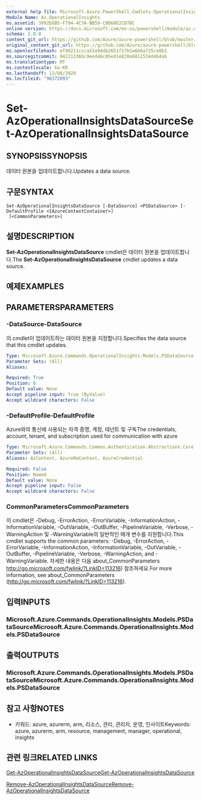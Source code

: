 ```yaml
---
external help file: Microsoft.Azure.PowerShell.Cmdlets.OperationalInsights.dll-Help.xml
Module Name: Az.OperationalInsights
ms.assetid: 3992E6B5-F794-4C7A-BB59-C8D60E2CD7BC
online version: https://docs.microsoft.com/en-us/powershell/module/az.operationalinsights/set-azoperationalinsightsdatasource
schema: 2.0.0
content_git_url: https://github.com/Azure/azure-powershell/blob/master/src/OperationalInsights/OperationalInsights/help/Set-AzOperationalInsightsDataSource.md
original_content_git_url: https://github.com/Azure/azure-powershell/blob/master/src/OperationalInsights/OperationalInsights/help/Set-AzOperationalInsightsDataSource.md
ms.openlocfilehash: ef90211ccca53a94db2651f17b3a666a725ce8b1
ms.sourcegitcommit: 04221336bc9eed46c05ed1e828a6811534d4b4ab
ms.translationtype: MT
ms.contentlocale: ko-KR
ms.lasthandoff: 12/08/2020
ms.locfileid: "98372093"
---
```

# <span data-ttu-id="5ba01-101">Set-AzOperationalInsightsDataSource</span><span class="sxs-lookup"><span data-stu-id="5ba01-101">Set-AzOperationalInsightsDataSource</span></span>

## <span data-ttu-id="5ba01-102">SYNOPSIS</span><span class="sxs-lookup"><span data-stu-id="5ba01-102">SYNOPSIS</span></span>
<span data-ttu-id="5ba01-103">데이터 원본을 업데이트합니다.</span><span class="sxs-lookup"><span data-stu-id="5ba01-103">Updates a data source.</span></span>

## <span data-ttu-id="5ba01-104">구문</span><span class="sxs-lookup"><span data-stu-id="5ba01-104">SYNTAX</span></span>

```
Set-AzOperationalInsightsDataSource [-DataSource] <PSDataSource> [-DefaultProfile <IAzureContextContainer>]
 [<CommonParameters>]
```

## <span data-ttu-id="5ba01-105">설명</span><span class="sxs-lookup"><span data-stu-id="5ba01-105">DESCRIPTION</span></span>
<span data-ttu-id="5ba01-106">**Set-AzOperationalInsightsDataSource** cmdlet은 데이터 원본을 업데이트합니다.</span><span class="sxs-lookup"><span data-stu-id="5ba01-106">The **Set-AzOperationalInsightsDataSource** cmdlet updates a data source.</span></span>

## <span data-ttu-id="5ba01-107">예제</span><span class="sxs-lookup"><span data-stu-id="5ba01-107">EXAMPLES</span></span>

## <span data-ttu-id="5ba01-108">PARAMETERS</span><span class="sxs-lookup"><span data-stu-id="5ba01-108">PARAMETERS</span></span>

### <span data-ttu-id="5ba01-109">-DataSource</span><span class="sxs-lookup"><span data-stu-id="5ba01-109">-DataSource</span></span>
<span data-ttu-id="5ba01-110">이 cmdlet이 업데이트하는 데이터 원본을 지정합니다.</span><span class="sxs-lookup"><span data-stu-id="5ba01-110">Specifies the data source that this cmdlet updates.</span></span>

```yaml
Type: Microsoft.Azure.Commands.OperationalInsights.Models.PSDataSource
Parameter Sets: (All)
Aliases:

Required: True
Position: 0
Default value: None
Accept pipeline input: True (ByValue)
Accept wildcard characters: False
```

### <span data-ttu-id="5ba01-111">-DefaultProfile</span><span class="sxs-lookup"><span data-stu-id="5ba01-111">-DefaultProfile</span></span>
<span data-ttu-id="5ba01-112">Azure와의 통신에 사용되는 자격 증명, 계정, 테넌트 및 구독</span><span class="sxs-lookup"><span data-stu-id="5ba01-112">The credentials, account, tenant, and subscription used for communication with azure</span></span>

```yaml
Type: Microsoft.Azure.Commands.Common.Authentication.Abstractions.Core.IAzureContextContainer
Parameter Sets: (All)
Aliases: AzContext, AzureRmContext, AzureCredential

Required: False
Position: Named
Default value: None
Accept pipeline input: False
Accept wildcard characters: False
```

### <span data-ttu-id="5ba01-113">CommonParameters</span><span class="sxs-lookup"><span data-stu-id="5ba01-113">CommonParameters</span></span>
<span data-ttu-id="5ba01-114">이 cmdlet은 -Debug, -ErrorAction, -ErrorVariable, -InformationAction, -InformationVariable, -OutVariable, -OutBuffer, -PipelineVariable, -Verbose, -WarningAction 및 -WarningVariable의 일반적인 매개 변수를 지원합니다.</span><span class="sxs-lookup"><span data-stu-id="5ba01-114">This cmdlet supports the common parameters: -Debug, -ErrorAction, -ErrorVariable, -InformationAction, -InformationVariable, -OutVariable, -OutBuffer, -PipelineVariable, -Verbose, -WarningAction, and -WarningVariable.</span></span> <span data-ttu-id="5ba01-115">자세한 내용은 다음 about_CommonParameters http://go.microsoft.com/fwlink/?LinkID=113216) 참조하세요.</span><span class="sxs-lookup"><span data-stu-id="5ba01-115">For more information, see about_CommonParameters (http://go.microsoft.com/fwlink/?LinkID=113216).</span></span>

## <span data-ttu-id="5ba01-116">입력</span><span class="sxs-lookup"><span data-stu-id="5ba01-116">INPUTS</span></span>

### <span data-ttu-id="5ba01-117">Microsoft.Azure.Commands.OperationalInsights.Models.PSDataSource</span><span class="sxs-lookup"><span data-stu-id="5ba01-117">Microsoft.Azure.Commands.OperationalInsights.Models.PSDataSource</span></span>

## <span data-ttu-id="5ba01-118">출력</span><span class="sxs-lookup"><span data-stu-id="5ba01-118">OUTPUTS</span></span>

### <span data-ttu-id="5ba01-119">Microsoft.Azure.Commands.OperationalInsights.Models.PSDataSource</span><span class="sxs-lookup"><span data-stu-id="5ba01-119">Microsoft.Azure.Commands.OperationalInsights.Models.PSDataSource</span></span>

## <span data-ttu-id="5ba01-120">참고 사항</span><span class="sxs-lookup"><span data-stu-id="5ba01-120">NOTES</span></span>
* <span data-ttu-id="5ba01-121">키워드: azure, azurerm, arm, 리소스, 관리, 관리자, 운영, 인사이트</span><span class="sxs-lookup"><span data-stu-id="5ba01-121">Keywords: azure, azurerm, arm, resource, management, manager, operational, insights</span></span>

## <span data-ttu-id="5ba01-122">관련 링크</span><span class="sxs-lookup"><span data-stu-id="5ba01-122">RELATED LINKS</span></span>

[<span data-ttu-id="5ba01-123">Get-AzOperationalInsightsDataSource</span><span class="sxs-lookup"><span data-stu-id="5ba01-123">Get-AzOperationalInsightsDataSource</span></span>](./Get-AzOperationalInsightsDataSource.md)

[<span data-ttu-id="5ba01-124">Remove-AzOperationalInsightsDataSource</span><span class="sxs-lookup"><span data-stu-id="5ba01-124">Remove-AzOperationalInsightsDataSource</span></span>](./Remove-AzOperationalInsightsDataSource.md)


